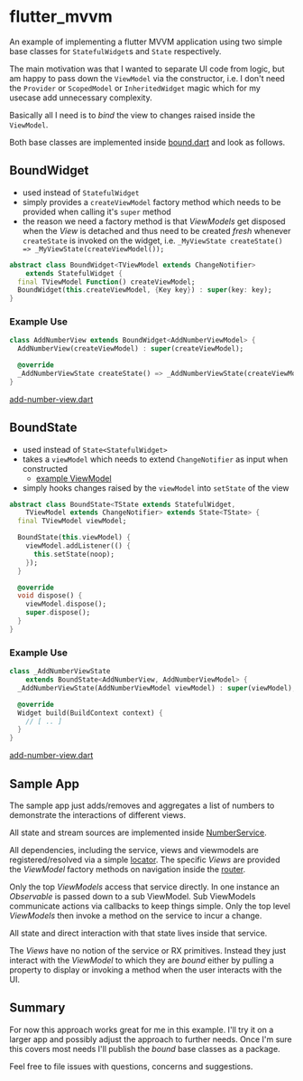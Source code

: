 # flutter_mvvm

An example of implementing a flutter MVVM application using two simple base classes for
`StatefulWidget`s and `State` respectively.

The main motivation was that I wanted to separate UI code from logic, but am happy to pass down
the `ViewModel` via the constructor, i.e. I don't need the `Provider` or `ScopedModel` or
`InheritedWidget` magic which for my usecase add unnecessary complexity.

Basically all I need is to _bind_ the view to changes raised inside the `ViewModel`.

Both base classes are implemented inside [bound.dart](lib/ui/core/bound.dart) and look as
follows.

## BoundWidget

- used instead of `StatefulWidget`
- simply provides a `createViewModel` factory method which needs to be provided when calling it's
  `super` method
- the reason we need a factory method is that _ViewModels_ get disposed when the _View_ is
  detached and thus need to be created _fresh_ whenever `createState` is invoked on the widget,
  i.e. `_MyViewState createState() => _MyViewState(createViewModel());`

```dart
abstract class BoundWidget<TViewModel extends ChangeNotifier>
    extends StatefulWidget {
  final TViewModel Function() createViewModel;
  BoundWidget(this.createViewModel, {Key key}) : super(key: key);
}
```

### Example Use

```dart
class AddNumberView extends BoundWidget<AddNumberViewModel> {
  AddNumberView(createViewModel) : super(createViewModel);

  @override
  _AddNumberViewState createState() => _AddNumberViewState(createViewModel());
}
```

[add-number-view.dart](lib/ui/views/add_number_view.dart)

## BoundState

- used instead of `State<StatefulWidget>`
- takes a `viewModel` which needs to extend `ChangeNotifier` as input when constructed
  - [example ViewModel](lib/ui/viewmodels/add_number_view_model.dart)
- simply hooks changes raised by the `viewModel` into `setState` of the view

```dart
abstract class BoundState<TState extends StatefulWidget,
    TViewModel extends ChangeNotifier> extends State<TState> {
  final TViewModel viewModel;

  BoundState(this.viewModel) {
    viewModel.addListener(() {
      this.setState(noop);
    });
  }

  @override
  void dispose() {
    viewModel.dispose();
    super.dispose();
  }
}
```

### Example Use

```dart
class _AddNumberViewState
    extends BoundState<AddNumberView, AddNumberViewModel> {
  _AddNumberViewState(AddNumberViewModel viewModel) : super(viewModel);

  @override
  Widget build(BuildContext context) {
    // [ .. ]
  }
}
```

[add-number-view.dart](lib/ui/views/add_number_view.dart)

## Sample App

The sample app just adds/removes and aggregates a list of numbers to demonstrate the
interactions of different views.

All state and stream sources are implemented inside
[NumberService](lib/services/number_service.dart).

All dependencies, including the service, views and viewmodels are registered/resolved via a
simple [locator](lib/locator.dart). The specific _Views_ are provided the _ViewModel_ factory
methods on navigation inside the [router](lib/ui/router.dart).

Only the top _ViewModels_ access that service directly. In one instance an _Observable_ is
passed down to a sub ViewModel. Sub ViewModels communicate actions via callbacks to keep things
simple. Only the top level _ViewModels_ then invoke a method on the service to incur a change.

All state and direct interaction with that state lives inside that service.

The _Views_ have no notion of the service or RX primitives. Instead they just interact with the
_ViewModel_ to which they are _bound_ either by pulling a property to display or invoking a
method when the user interacts with the UI.

## Summary

For now this approach works great for me in this example. I'll try it on a larger app and
possibly adjust the approach to further needs. Once I'm sure this covers most needs I'll
publish the _bound_ base classes as a package.

Feel free to file issues with questions, concerns and suggestions.
